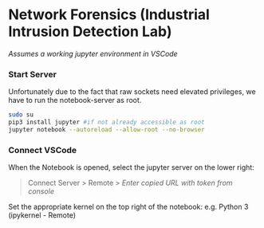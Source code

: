 # Network Forensics (Industrial Intrusion Detection Lab)
*Assumes a working jupyter environment in VSCode*

### Start Server
Unfortunately due to the fact that raw sockets need elevated privileges, we have to run the notebook-server as root.
```bash
sudo su
pip3 install jupyter #if not already accessible as root 
jupyter notebook --autoreload --allow-root --no-browser
```

### Connect VSCode 
When the Notebook is opened, select the jupyter server on the lower right:

> Connect Server > Remote > *Enter copied URL with token from console*

Set the appropriate kernel on the top right of the notebook: e.g. Python 3 (ipykernel - Remote)